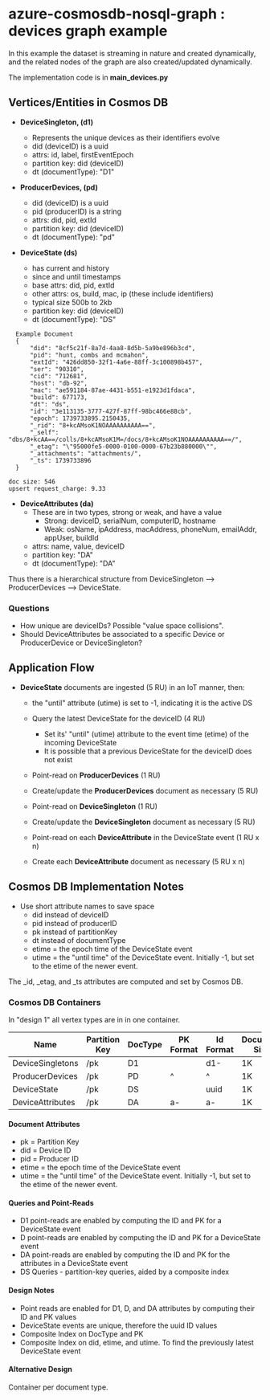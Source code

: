 # azure-cosmosdb-nosql-graph : devices graph example

In this example the dataset is streaming in nature and created dynamically,
and the related nodes of the graph are also created/updated dynamically.

The implementation code is in **main_devices.py**

## Vertices/Entities in Cosmos DB

- **DeviceSingleton, (d1)**
  - Represents the unique devices as their identifiers evolve
  - did (deviceID) is a uuid
  - attrs: id, label, firstEventEpoch
  - partition key: did (deviceID)
  - dt (documentType): "D1"

- **ProducerDevices, (pd)** 
  - did (deviceID) is a uuid
  - pid (producerID) is a string
  - attrs: did, pid, extId
  - partition key: did (deviceID)
  - dt (documentType): "pd"

- **DeviceState (ds)**
  - has current and history
  - since and until timestamps
  - base attrs: did, pid, extId
  - other attrs: os, build, mac, ip (these include identifiers)
  - typical size 500b to 2kb
  - partition key: did (deviceID)
  - dt (documentType): "DS"

```
  Example Document
  {
      "did": "8cf5c21f-8a7d-4aa8-8d5b-5a9be896b3cd",
      "pid": "hunt, combs and mcmahon",
      "extId": "426dd850-32f1-4a6e-88ff-3c100898b457",
      "ser": "90310",
      "cid": "712681",
      "host": "db-92",
      "mac": "ae591184-87ae-4431-b551-e1923d1fdaca",
      "build": 677173,
      "dt": "ds",
      "id": "3e113135-3777-427f-87ff-98bc466e88cb",
      "epoch": 1739733895.2150435,
      "_rid": "8+kcAMsoK1NOAAAAAAAAAA==",
      "_self": "dbs/8+kcAA==/colls/8+kcAMsoK1M=/docs/8+kcAMsoK1NOAAAAAAAAAA==/",
      "_etag": "\"95000fe5-0000-0100-0000-67b23b880000\"",
      "_attachments": "attachments/",
      "_ts": 1739733896
  }

doc size: 546
upsert request_charge: 9.33
```

- **DeviceAttributes (da)**
  - These are in two types, strong or weak, and have a value
    - Strong: deviceID, serialNum, computerID, hostname 
    - Weak: osName, ipAddress, macAddress, phoneNum, emailAddr, appUser, buildId
  - attrs: name, value, deviceID
  - partition key: "DA"
  - dt (documentType): "DA"

Thus there is a hierarchical structure from DeviceSingleton --> ProducerDevices --> DeviceState.

### Questions

- How unique are deviceIDs?  Possible "value space collisions".
- Should DeviceAttributes be associated to a specific Device or ProducerDevice or DeviceSingleton?

## Application Flow

- **DeviceState** documents are ingested (5 RU) in an IoT manner, then:
  - the "until" attribute (utime) is set to -1, indicating it is the active DS

  - Query the latest DeviceState for the deviceID (4 RU)
    - Set its' "until" (utime) attribute to the event time (etime) of the incoming DeviceState
    - It is possible that a previous DeviceState for the deviceID does not exist

  - Point-read on **ProducerDevices** (1 RU)
  - Create/update the **ProducerDevices** document as necessary (5 RU)

  - Point-read on **DeviceSingleton** (1 RU)
  - Create/update the **DeviceSingleton** document as necessary (5 RU)

  - Point-read on each **DeviceAttribute** in the DeviceState event (1 RU x n)
  - Create each **DeviceAttribute** document as necessary (5 RU x n)


## Cosmos DB Implementation Notes

- Use short attribute names to save space
  - did instead of deviceID
  - pid instead of producerID
  - pk instead of partitionKey
  - dt instead of documentType
  - etime = the epoch time of the DeviceState event
  - utime = the "until time" of the DeviceState event.  Initially -1, but set to the etime of the newer event.

The _id, _etag, and _ts attributes are computed and set by Cosmos DB.

### Cosmos DB Containers

In "design 1" all vertex types are in in one container.

| Name             | Partition Key | DocType | PK Format     | Id Format      | Document Size |
| ---------------- | ------------- | ------- | ------------- | -------------- | ------------- |
| DeviceSingletons | /pk           | D1      | <did>         | d1-<did>       | 1K            |
| ProducerDevices  | /pk           | PD      | <pid>^<did>   | <pid>^<did>    | 1K            | 
| DeviceState      | /pk           | DS      | <did>         | uuid           | 1K            |
| DeviceAttributes | /pk           | DA      | a-<attr-name> | a-<attr-name>  | 1K            |

#### Document Attributes

- pk = Partition Key
- did = Device ID
- pid = Producer ID
- etime = the epoch time of the DeviceState event
- utime = the "until time" of the DeviceState event.  Initially -1, but set to the etime of the newer event.

#### Queries and Point-Reads

- D1 point-reads are enabled by computing the ID and PK for a DeviceState event
- D point-reads are enabled by computing the ID and PK for a DeviceState event
- DA point-reads are enabled by computing the ID and PK for the attributes in a DeviceState event
- DS Queries - partition-key queries, aided by a composite index

#### Design Notes

- Point reads are enabled for D1, D, and DA attributes by computing their ID and PK values
- DeviceState events are unique, therefore the uuid ID values
- Composite Index on DocType and PK
- Composite Index on did, etime, and utime.  To find the previously latest DeviceState event

#### Alternative Design

Container per document type.
